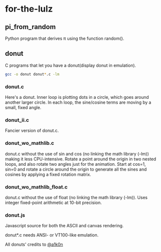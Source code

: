 # for-the-lulz

## pi_from_random
Python program that derives π using the function random().

## donut
C programs that let you have a donut(display donut in emulation).
```bash
gcc -o donut donut*.c -lm
```
### donut.c
Here's a donut.
Inner loop is plotting dots in a circle, which goes around another larger circle. In each loop, the sine/cosine terms are moving by a small, fixed angle.
### donut_ii.c
Fancier version of donut.c.
### donut_wo_mathlib.c
donut.c without the use of sin and cos (no linking the math library (-lm)) making it less CPU-intensive.
Rotate a point around the origin in two nested loops, and also rotate two angles just for the animation. Start at cos=1, sin=0 and rotate a circle around the origin to generate all the sines and cosines by applying a fixed rotation matrix.
### donut_wo_mathlib_float.c
donut.c without the use of float (no linking the math library (-lm)).
Uses integer fixed-point arithmetic at 10-bit precision.
### donut.js
Javascript source for both the ASCII and canvas rendering.

donut*.c needs ANSI- or VT100-like emulation.

All donuts' credits to [@a1k0n ][1]

[1]:
https://www.a1k0n.net/2011/07/20/donut-math.html

